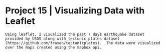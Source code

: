 # Project 15 | Visualizing Data with Leaflet

    Using leaflet, I visualized the past 7 days earthquake dataset provided by USGS along with tectonic plates dataset (https://github.com/fraxen/tectonicplates).  The data were visualized over the maps created using the mapbox api.  

